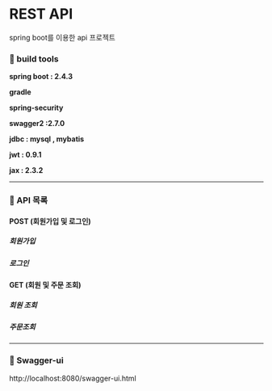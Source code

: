 # REST API

spring boot를 이용한 api 프로젝트



### 🔷 build tools

**spring boot : 2.4.3**

**gradle**

**spring-security**

**swagger2 :2.7.0**

**jdbc : mysql , mybatis**

**jwt : 0.9.1**

**jax : 2.3.2**

---



### 🔷 API 목록

#### POST (회원가입 및 로그인)

##### 회원가입
##### 로그인
#### GET (회원 및 주문 조회)
##### 회원 조회
##### 주문조회

---



### 🔷 Swagger-ui

http://localhost:8080/swagger-ui.html